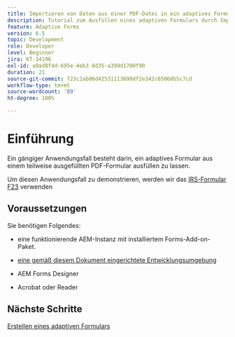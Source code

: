 ```yaml
---
title: Importieren von Daten aus einer PDF-Datei in ein adaptives Formular
description: Tutorial zum Ausfüllen eines adaptiven Formulars durch Importieren einer PDF-Datei
feature: Adaptive Forms
version: 6.5
topic: Development
role: Developer
level: Beginner
jira: KT-14196
exl-id: a9ad8f4d-695e-4eb3-8d35-a399d1700f90
duration: 21
source-git-commit: f23c2ab86d42531113690df2e342c65060b5c7cd
workflow-type: tm+mt
source-wordcount: '89'
ht-degree: 100%

---
```


# Einführung

Ein gängiger Anwendungsfall besteht darin, ein adaptives Formular aus einem teilweise ausgefüllten PDF-Formular ausfüllen zu lassen.

Um diesen Anwendungsfall zu demonstrieren, werden wir das [IRS-Formular F23](./assets/f23.pdf) verwenden

## Voraussetzungen

Sie benötigen Folgendes:

* eine funktionierende AEM-Instanz mit installiertem Forms-Add-on-Paket.

* [eine gemäß diesem Dokument eingerichtete Entwicklungsumgebung](https://experienceleague.adobe.com/docs/experience-manager-learn/forms/creating-your-first-osgi-bundle/create-your-first-osgi-bundle.html?lang=de)

* AEM Forms Designer

* Acrobat oder Reader

## Nächste Schritte

[Erstellen eines adaptiven Formulars](./create-adaptive-form.md)
